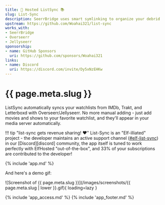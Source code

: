 ```yaml
---
title: 🧝 Hosted ListSync 📚
slug: List-Sync
description: SeerrBridge uses smart symlinking to organize your debrid libraries for tidy streaming from Plex
upstream: https://github.com/Woahai321/list-sync
works_with:
- SeerrBridge
- Overseerr
- Jellyseerr
sponsorship:
- name: GitHub Sponsors
  uri: https://github.com/sponsors/Woahai321
links:
- name: Discord
  uri: https://discord.com/invite/Dy5xNzEHKw
---
```


# {{ page.meta.slug }}

ListSync automatically syncs your watchlists from IMDb, Trakt, and Letterboxd with Overseerr/Jellyseerr. No more manual adding - just add movies and shows to your favorite watchlist, and they'll appear in your media server automatically.

!!! tip "list-sync gets revenue sharing! :heart:"
    List-Sync is an "Elf-illiated" project - the developer maintains an active support channel ([#elf-list-sync](https://discord.com/channels/396055506072109067/1357211427013791836)) in our [Discord][discord] community, the app itself is tuned to work perfectly with ElfHosted "out-of-the-box", and 33% of your subscriptions are contributed to the developer!

{% include 'app.md' %}

And here's a demo gif:

![Screenshot of {{ page.meta.slug }}](/images/screenshots/{{ page.meta.slug | lower }}.gif){ loading=lazy }

{% include 'app_access.md' %}
{% include 'app_footer.md' %}